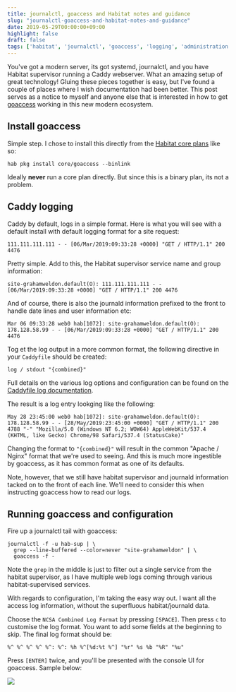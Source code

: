 ```yaml
---
title: journalctl, goaccess and Habitat notes and guidance
slug: "journalctl-goaccess-and-habitat-notes-and-guidance"
date: 2019-05-29T00:00:00+09:00
highlight: false
draft: false
tags: ['habitat', 'journalctl', 'goaccess', 'logging', 'administration', 'systemd', 'caddy']
---
```


You've got a modern server, its got systemd, journalctl, and you have Habitat supervisor running a Caddy webserver. What an amazing setup of great technology! Gluing these pieces together is easy, but I've found a couple of places where I wish documentation had been better. This post serves as a notice to myself and anyone else that is interested in how to get [goaccess](https://goaccess.io/) working in this new modern ecosystem.

## Install goaccess

Simple step. I chose to install this directly from the [Habitat core plans](https://github.com/habitat-sh/core-plans) like so:

```shell
hab pkg install core/goaccess --binlink
```

Ideally **never** run a core plan directly. But since this is a binary plan, its not a problem.

## Caddy logging

Caddy by default, logs in a simple format. Here is what you will see with a default install with default logging format for a site request:

```text
111.111.111.111 - - [06/Mar/2019:09:33:28 +0000] "GET / HTTP/1.1" 200 4476
```

Pretty simple. Add to this, the Habitat supervisor service name and group information:

```text
site-grahamweldon.default(O): 111.111.111.111 - - [06/Mar/2019:09:33:28 +0000] "GET / HTTP/1.1" 200 4476
```

And of course, there is also the journald information prefixed to the front to handle date lines and user information etc:

```text
Mar 06 09:33:28 web0 hab[1072]: site-grahamweldon.default(O): 178.128.58.99 - - [06/Mar/2019:09:33:28 +0000] "GET / HTTP/1.1" 200 4476
```

Tog et the log output in a more common format, the following directive in your `Caddyfile` should be created:

```text
log / stdout "{combined}"
```

Full details on the various log options and configuration can be found on the [Caddyfile log documentation](https://caddyserver.com/docs/log).

The result is a log entry lookging like the following:

```text
May 28 23:45:00 web0 hab[1072]: site-grahamweldon.default(O): 178.128.58.99 - - [28/May/2019:23:45:00 +0000] "GET / HTTP/1.1" 200 4788 "-" "Mozilla/5.0 (Windows NT 6.2; WOW64) AppleWebKit/537.4 (KHTML, like Gecko) Chrome/98 Safari/537.4 (StatusCake)"
```

Changing the format to `"{combined}"` will result in the common "Apache / Nginx" format that we're used to seeing. And this is much more ingestible by goaccess, as it has common format as one of its defaults.

Note, however, that we still have habitat supervisor and journald information tacked on to the front of each line. We'll need to consider this when instructing goaccess how to read our logs.

## Running goaccess and configuration

Fire up a journalctl tail with goaccess:

```
journalctl -f -u hab-sup | \
  grep --line-buffered --color=never "site-grahamweldon" | \
  goaccess -f -
```

Note the `grep` in the middle is just to filter out a single service from the habitat supervisor, as I have multiple web logs coming through various habitat-supervised services.

With regards to configuration, I'm taking the easy way out. I want all the access log information, without the superfluous habitat/journald data.

Choose the `NCSA Combined Log Format` by pressing `[SPACE]`. Then press `c` to customise the log format. You want to add some fields at the beginning to skip. The final log format should be:

```text
%^ %^ %^ %^ %^: %^: %h %^[%d:%t %^] "%r" %s %b "%R" "%u"
```

Press `[ENTER]` twice, and you'll be presented with the console UI for goaccess. Sample below:

![](uploads/2019/05/29/goaccess_screenshot.png)